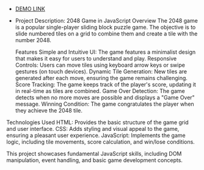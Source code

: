- [DEMO LINK](https://Ihor-Prodan.github.io/game-2048/)
- Project Description: 2048 Game in JavaScript
  Overview
    The 2048 game is a popular single-player sliding block puzzle game. The objective is to slide numbered tiles on a grid to combine them and create a tile with the number 2048.

  Features
    Simple and Intuitive UI: The game features a minimalist design that makes it easy for users to understand and play.
    Responsive Controls: Users can move tiles using keyboard arrow keys or swipe gestures (on touch devices).
    Dynamic Tile Generation: New tiles are generated after each move, ensuring the game remains challenging.
    Score Tracking: The game keeps track of the player's score, updating it in real-time as tiles are combined.
    Game Over Detection: The game detects when no more moves are possible and displays a "Game Over" message.
    Winning Condition: The game congratulates the player when they achieve the 2048 tile.
  
Technologies Used
  HTML: Provides the basic structure of the game grid and user interface.
  CSS: Adds styling and visual appeal to the game, ensuring a pleasant user experience.
  JavaScript: Implements the game logic, including tile movements, score calculation, and win/lose conditions.

This project showcases fundamental JavaScript skills, including DOM manipulation, event handling, and basic game development concepts.
